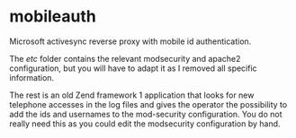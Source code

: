 # mobileauth
Microsoft activesync reverse proxy with mobile id authentication.

The *etc* folder contains the relevant modsecurity and apache2 configuration, but you will have to adapt it as I removed all specific information.

The rest is an old Zend framework 1 application that looks for new telephone accesses in the log files and gives the operator the possibility to add the ids and usernames to the mod-security configuration. You do not really need this as you could edit the modsecurity configuration by hand.

